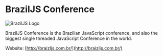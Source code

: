 # BrazilJS Conference

![BrazilJS Logo](http://braziljs.com.br/images/braziljs.svg)

BrazilJS Conference is the Brazilian JavaScript conference, and also the biggest single threaded JavaScript Conference in the world.

Website: [http://braizljs.com.br/](http://braizljs.com.br/)
